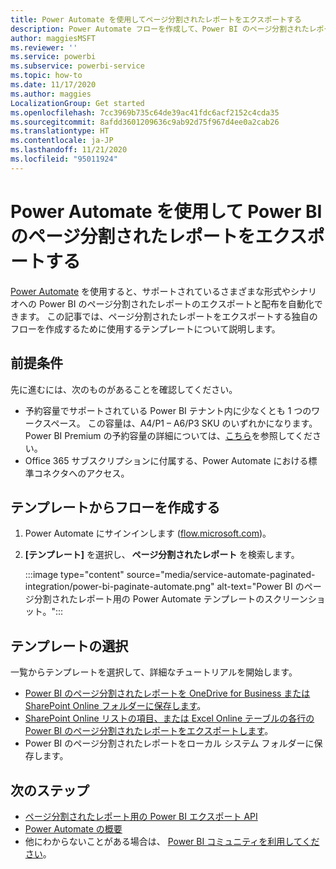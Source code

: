 ```yaml
---
title: Power Automate を使用してページ分割されたレポートをエクスポートする
description: Power Automate フローを作成して、Power BI のページ分割されたレポートをエクスポートする方法について説明します。
author: maggiesMSFT
ms.reviewer: ''
ms.service: powerbi
ms.subservice: powerbi-service
ms.topic: how-to
ms.date: 11/17/2020
ms.author: maggies
LocalizationGroup: Get started
ms.openlocfilehash: 7cc3969b735c64de39ac41fdc6acf2152c4cda35
ms.sourcegitcommit: 8afdd3601209636c9ab92d75f967d4ee0a2cab26
ms.translationtype: HT
ms.contentlocale: ja-JP
ms.lasthandoff: 11/21/2020
ms.locfileid: "95011924"
---
```

# <a name="export-power-bi-paginated-reports-with-power-automate"></a>Power Automate を使用して Power BI のページ分割されたレポートをエクスポートする

[Power Automate](/power-automate/getting-started) を使用すると、サポートされているさまざまな形式やシナリオへの Power BI のページ分割されたレポートのエクスポートと配布を自動化できます。 この記事では、ページ分割されたレポートをエクスポートする独自のフローを作成するために使用するテンプレートについて説明します。  

## <a name="prerequisites"></a>前提条件  

先に進むには、次のものがあることを確認してください。

- 予約容量でサポートされている Power BI テナント内に少なくとも 1 つのワークスペース。 この容量は、A4/P1 – A6/P3 SKU のいずれかになります。 Power BI Premium の予約容量の詳細については、[こちら](../admin/service-premium-what-is.md)を参照してください。
- Office 365 サブスクリプションに付属する、Power Automate における標準コネクタへのアクセス。

## <a name="create-a-flow-from-a-template"></a>テンプレートからフローを作成する 

1. Power Automate にサインインします ([flow.microsoft.com](https://flow.microsoft.com/))。 
1. **[テンプレート]** を選択し、 **ページ分割されたレポート** を検索します。 

    :::image type="content" source="media/service-automate-paginated-integration/power-bi-paginate-automate.png" alt-text="Power BI のページ分割されたレポート用の Power Automate テンプレートのスクリーンショット。":::

## <a name="select-a-template"></a>テンプレートの選択 

一覧からテンプレートを選択して、詳細なチュートリアルを開始します。  

- [Power BI のページ分割されたレポートを OneDrive for Business または SharePoint Online フォルダーに保存します](service-automate-paginated-onedrive-sharepoint.md)。  
- [SharePoint Online リストの項目、または Excel Online テーブルの各行の Power BI のページ分割されたレポートをエクスポートします](service-automate-paginated-excel-sharepoint-list.md)。
- Power BI のページ分割されたレポートをローカル システム フォルダーに保存します。

## <a name="next-steps"></a>次のステップ

- [ページ分割されたレポート用の Power BI エクスポート API](../developer/embedded/export-paginated-report.md)
- [Power Automate の概要](/power-automate/getting-started/)
- 他にわからないことがある場合は、 [Power BI コミュニティを利用してください](https://community.powerbi.com/)。

